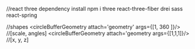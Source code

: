//react three dependency install npm i three react-three-fiber drei sass react-spring

//shapes
<circleBufferGeometry attach='geometry' args={[1, 360 ]}/> //[scale, angles]
<circleBufferGeometry attach='geometry args={[1,1,1]}/>    //[x, y, z]